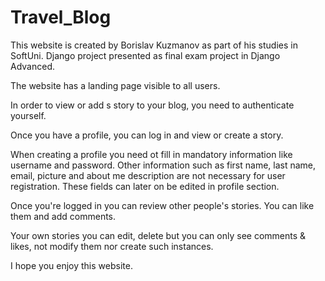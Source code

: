 # Travel_Blog

This website is created by Borislav Kuzmanov as part of his studies in SoftUni.
Django project presented as final exam project in Django Advanced.

The website has a landing page visible to all users.

In order to view or add s story to your blog, you need to authenticate yourself.

Once you have a profile, you can log in and view or create a story.

When creating a profile you need ot fill in mandatory information like username and password. Other information such as first name, last name, 
email, picture and about me description are not necessary for user registration. These fields can later on be edited in profile section.

Once you're logged in you can review other people's stories. You can like them and add comments.

Your own stories you can edit, delete but you can only see comments & likes, not modify them nor create such instances.

I hope you enjoy this website.